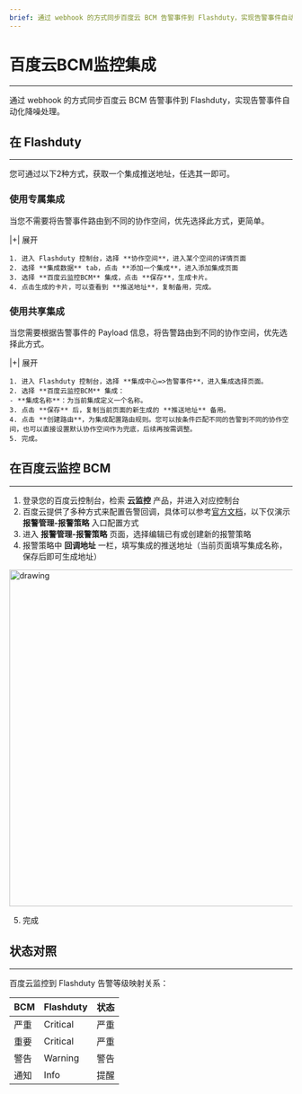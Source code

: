 ```yaml
---
brief: 通过 webhook 的方式同步百度云 BCM 告警事件到 Flashduty，实现告警事件自动化降噪处理
---
```


# 百度云BCM监控集成

---

通过 webhook 的方式同步百度云 BCM 告警事件到 Flashduty，实现告警事件自动化降噪处理。
## 在 Flashduty
---
您可通过以下2种方式，获取一个集成推送地址，任选其一即可。

### 使用专属集成

当您不需要将告警事件路由到不同的协作空间，优先选择此方式，更简单。


|+| 展开

    1. 进入 Flashduty 控制台，选择 **协作空间**，进入某个空间的详情页面
    2. 选择 **集成数据** tab，点击 **添加一个集成**，进入添加集成页面
    3. 选择 **百度云监控BCM** 集成，点击 **保存**，生成卡片。
    4. 点击生成的卡片，可以查看到 **推送地址**，复制备用，完成。

### 使用共享集成

当您需要根据告警事件的 Payload 信息，将告警路由到不同的协作空间，优先选择此方式。


|+| 展开

    1. 进入 Flashduty 控制台，选择 **集成中心=>告警事件**，进入集成选择页面。
    2. 选择 **百度云监控BCM** 集成：
    - **集成名称**：为当前集成定义一个名称。
    3. 点击 **保存** 后，复制当前页面的新生成的 **推送地址** 备用。
    4. 点击 **创建路由**，为集成配置路由规则。您可以按条件匹配不同的告警到不同的协作空间，也可以直接设置默认协作空间作为兜底，后续再按需调整。
    5. 完成。

## 在百度云监控 BCM
---
<div class="md-block">

1. 登录您的百度云控制台，检索 __云监控__ 产品，并进入对应控制台
2. 百度云提供了多种方式来配置告警回调，具体可以参考[官方文档](https://cloud.baidu.com/doc/BCM/s/bkdzl6d69)，以下仅演示 __报警管理-报警策略__ 入口配置方式
3. 进入 __报警管理-报警策略__ 页面，选择编辑已有或创建新的报警策略
4. 报警策略中 __回调地址__ 一栏，填写集成的推送地址（当前页面填写集成名称，保存后即可生成地址）

<img alt="drawing" width="600" src="https://fcdoc.github.io/img/YNQKnmj1FuILvVEkkDliHTFfRCgRUxWDDNsctXsp12Q.avif" />

5. 完成

</div>

## 状态对照
---
<div class="md-block">

百度云监控到 Flashduty 告警等级映射关系：

| BCM  |  Flashduty  | 状态 |
| ---- | -------- | ---- |
| 严重 | Critical | 严重 |
| 重要 | Critical | 严重 |
| 警告 | Warning  | 警告 |
| 通知 | Info     | 提醒 |

</div>